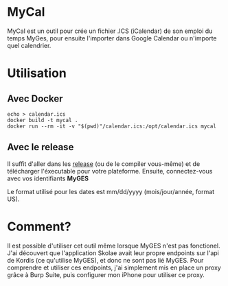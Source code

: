 # MyCal

MyCal est un outil pour crée un fichier .ICS (iCalendar) de son emploi du temps MyGes, pour ensuite l'importer dans Google Calendar ou n'importe quel calendrier.

# Utilisation

## Avec Docker

```
echo > calendar.ics
docker build -t mycal .
docker run --rm -it -v "$(pwd)"/calendar.ics:/opt/calendar.ics mycal
```

## Avec le release

Il suffit d'aller dans les [release](https://github.com/obito/mycal/releases) (ou de le compiler vous-même) et de télécharger l'éxecutable pour votre plateforme. Ensuite, connectez-vous avec vos identifiants **MyGES**

Le format utilisé pour les dates est mm/dd/yyyy (mois/jour/année, format US).

# Comment?

Il est possible d'utiliser cet outil même lorsque MyGES n'est pas fonctionel. J'ai découvert que l'application Skolae avait leur propre endpoints sur l'api de Kordis (ce qu'utilise MyGES), et donc ne sont pas lié MyGES. Pour comprendre et utiliser ces endpoints, j'ai simplement mis en place un proxy grâce à Burp Suite, puis configurer mon iPhone pour utiliser ce proxy. 

